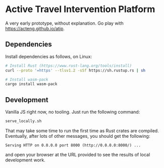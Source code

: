# Active Travel Intervention Platform

A very early prototype, without explanation. Go play with <https://acteng.github.io/atip>.

## Dependencies

Install dependencies as follows, on Linux:

```bash
# Install Rust (https://www.rust-lang.org/tools/install)
curl --proto '=https' --tlsv1.2 -sSf https://sh.rustup.rs | sh

# Install wasm-pack
cargo install wasm-pack
```

## Development

Vanilla JS right now, no tooling. Just run the following command:

```bash
serve_locally.sh
```

That may take some time to run the first time as Rust crates are compiled.
Eventually, after lots of other messages, you should get the following:

```
Serving HTTP on 0.0.0.0 port 8000 (http://0.0.0.0:8000/) ...
```

and open your browser at the URL provided to see the results of local development work.
